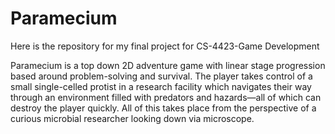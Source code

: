 # Paramecium
Here is the repository for my final project for CS-4423-Game Development

Paramecium is a top down 2D adventure game with linear stage progression based 
around problem-solving and survival. The player takes control of a small single-celled 
protist in a research facility which navigates their way through an environment filled with
predators and hazards—all of which can destroy the player quickly. All of this takes 
place from the perspective of a curious microbial researcher looking down via 
microscope.
